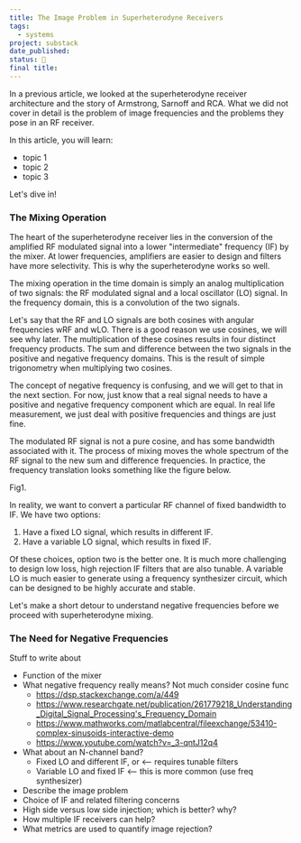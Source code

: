 ```yaml
---
title: The Image Problem in Superheterodyne Receivers
tags:
  - systems
project: substack
date_published: 
status: 🚧
final title:
---
```

In a previous article, we looked at the superheterodyne receiver architecture and the story of Armstrong, Sarnoff and RCA. What we did not cover in detail is the problem of image frequencies and the problems they pose in an RF receiver.

In this article, you will learn:
- topic 1
- topic 2
- topic 3

Let's dive in!

### The Mixing Operation

The heart of the superheterodyne receiver lies in the conversion of the amplified RF modulated signal into a lower "intermediate" frequency (IF) by the mixer. At lower frequencies, amplifiers are easier to design and filters have more selectivity. This is why the superheterodyne works so well.

The mixing operation in the time domain is simply an analog multiplication of two signals: the RF modulated signal and a local oscillator (LO) signal. In the frequency domain, this is a convolution of the two signals.

Let's say that the RF and LO signals are both cosines with angular frequencies wRF and wLO. There is a good reason we use cosines, we will see why later. The multiplication of these cosines results in four distinct frequency products. The sum and difference between the two signals in the positive and negative frequency domains. This is the result of simple trigonometry when multiplying two cosines.

The concept of negative frequency is confusing, and we will get to that in the next section. For now, just know that a real signal needs to have a positive and negative frequency component which are equal. In real life measurement, we just deal with positive frequencies and things are just fine.

The modulated RF signal is not a pure cosine, and has some bandwidth associated with it. The process of mixing moves the whole spectrum of the RF signal to the new sum and difference frequencies. In practice, the frequency translation looks something like the figure below.

Fig1.

In reality, we want to convert a particular RF channel of fixed bandwidth to IF. We have two options:
1. Have a fixed LO signal, which results in different IF.
2. Have a variable LO signal, which results in fixed IF.

Of these choices, option two is the better one. It is much more challenging to design low loss, high rejection IF filters that are also tunable. A variable LO is much easier to generate using a frequency synthesizer circuit, which can be designed to be highly accurate and stable.

Let's make a short detour to understand negative frequencies before we proceed with  superheterodyne mixing.
### The Need for Negative Frequencies



Stuff to write about
- Function of the mixer
- What negative frequency really means? Not much consider cosine func
	- https://dsp.stackexchange.com/a/449
	- https://www.researchgate.net/publication/261779218_Understanding_Digital_Signal_Processing's_Frequency_Domain
	- https://www.mathworks.com/matlabcentral/fileexchange/53410-complex-sinusoids-interactive-demo
	- https://www.youtube.com/watch?v=_3-qntJ12q4
- What about an N-channel band?
	- Fixed LO and different IF, or <-- requires tunable filters
	- Variable LO and fixed IF <-- this is more common (use freq synthesizer)
- Describe the image problem
- Choice of IF and related filtering concerns
- High side versus low side injection; which is better? why?
- How multiple IF receivers can help?
- What metrics are used to quantify image rejection?